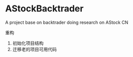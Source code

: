 # AStockBacktrader
A project base on backtrader doing research on AStock CN

重构
1. 初始化项目结构
2. 迁移老的项目可用代码
